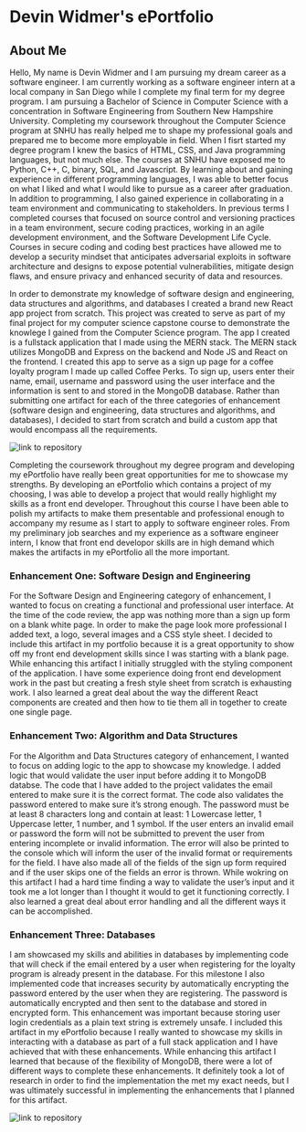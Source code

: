 # Devin Widmer's ePortfolio

## About Me
  Hello, My name is Devin Widmer and I am pursuing my dream career as a software engineer. I am currently working as a software engineer intern at a local company in San Diego while I complete my final term for my degree program. I am pursuing a Bachelor of Science in Computer Science with a concentration in Software Engineering from Southern New Hampshire University. Completing my coursework throughout the Computer Science program at SNHU has really helped me to shape my professional goals and prepared me to become more employable in field. When I fisrt started my degree program I knew the basics of HTML, CSS, and Java programming languages, but not much else. The courses at SNHU have exposed me to Python, C++, C, binary, SQL, and Javascript. By learning about and gaining experience in different programming languages, I was able to better focus on what I liked and what I would like to pursue as a career after graduation. In addition to programming, I also gained experience in collaborating in a team environment and communicating to stakeholders.  In previous terms I completed courses that focused on source control and versioning practices in a team environment, secure coding practices, working in an agile development environment, and the Software Development Life Cycle. Courses in secure coding and coding best practices have allowed me to develop a security mindset that anticipates adversarial exploits in software architecture and designs to expose potential vulnerabilities, mitigate design flaws, and ensure privacy and enhanced security of data and resources.

  In order to demonstrate my knowledge of software design and engineering, data structures and algorithms, and databases I created a brand new React app project from scratch. This project was created to serve as part of my final project for my computer science capstone course to demonstrate the knowlege I gained from the Computer Science program. The app I created is a fullstack application that I made using the MERN stack. The MERN stack utilizes MongoDB and Express on the backend and Node JS and React on the frontend. I created this app to serve as a sign up page for a coffee loyalty program I made up called Coffee Perks. To sign up, users enter their name, email, username and password using the user interface and the information is sent to and stored in the MongoDB database. Rather than submitting one artifact for each of the three categories of enhancement (software design and engineering, data structures and algorithms, and databases), I decided to start from scratch and build a custom app that would encompass all the requirements. 

![link to repository](https://github.com/widmerdevin/widmerdevin.github.io)

  Completing the coursework throughout my degree program and developing my ePortfolio have really been great opportunities for me to showcase my strengths. By developing an ePortfolio which contains a project of my choosing, I was able to develop a project that would really highlight my skills as a front end developer. Throughout this course I have been able to polish my artifacts to make them presentable and professional enough to accompany my resume as I start to apply to software engineer roles. From my preliminary job searches and my experience as a software engineer intern, I know that front end developor skills are in high demand which makes the artifacts in my ePortfolio all the more important. 
  
### Enhancement One: Software Design and Engineering
For the Software Design and Engineering category of enhancement, I wanted to focus on creating a functional and professional user interface. At the time of the code review, the app was nothing more than a sign up form on a blank white page. In order to make the page look more professional I added text, a logo, several images and a CSS style sheet. I decided to include this artifact in my portfolio because it is a great opportunity to show off my front end development skills since I was starting with a blank page. While enhancing this artifact I initially struggled with the styling component of the application. I have some experience doing front end development work in the past but creating a fresh style sheet from scratch is exhausting work. I also learned a great deal about the way the different React components are created and then how to tie them all in together to create one single page. 

### Enhancement Two: Algorithm and Data Structures
For the Algorithm and Data Structures category of enhancement, I wanted to focus on adding logic to the app to showcase my knowledge. I added logic that would validate the user input before adding it to MongoDB databse. The code that I have added to the project validates the email entered to make sure it is the correct format. The code also validates the password entered to make sure it’s strong enough. The password must be at least 8 characters long and contain at least: 1 Lowercase letter, 1 Uppercase letter, 1 number, and 1 symbol. If the user enters an invalid email or password the form will not be submitted to prevent the user from entering incomplete or invalid information. The error will also be printed to the console which will inform the user of the invalid format or requirements for the field. I have also made all of the fields of the sign up form required and if the user skips one of the fields an error is thrown. While wokring on this artifact I had a hard time finding a way to validate the user’s input and it took me a lot longer than I thought it would to get it functioning correctly. I also learned a great deal about error handling and all the different ways it can be accomplished.

### Enhancement Three: Databases
I am showcased my skills and abilities in databases by implementing code that will check if the email entered by a user when registering for the loyalty program is already present in the database. For this milestone I also implemented code that increases security by automatically encrypting the password entered by the user when they are registering. The password is automatically encrypted and then sent to the database and stored in encrypted form. This enhancement was important because storing user login credentials as a plain text string is extremely unsafe. I included this artifact in my ePortfolio because I really wanted to showcase my skills in interacting with a database as part of a full stack application and I have achieved that with these enhancements. While enhancing this artifact I learned that because of the flexibility of MongoDB, there were a lot of different ways to complete these enhancements. It definitely took a lot of research in order to find the implementation the met my exact needs, but I was ultimately successful in implementing the enhancements that I planned for this artifact.

![link to repository](https://github.com/widmerdevin/widmerdevin.github.io)
